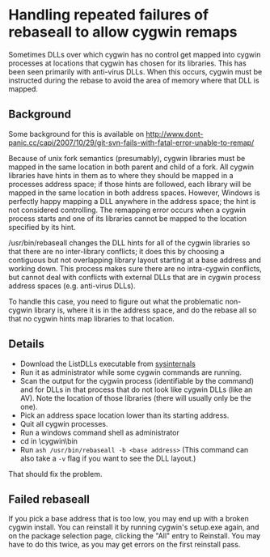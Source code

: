 # Handling repeated failures of rebaseall to allow cygwin remaps

Sometimes DLLs over which cygwin has no control get mapped into cygwin
processes at locations that cygwin has chosen for its libraries.
This has been seen primarily with anti-virus DLLs. When this occurs,
cygwin must be instructed during the rebase to avoid the area of
memory where that DLL is mapped.

## Background

Some background for this is available on
http://www.dont-panic.cc/capi/2007/10/29/git-svn-fails-with-fatal-error-unable-to-remap/

Because of unix fork semantics (presumably), cygwin libraries must be
mapped in the same location in both parent and child of a fork.  All
cygwin libraries have hints in them as to where they should be mapped
in a processes address space; if those hints are followed, each
library will be mapped in the same location in both address spaces.
However, Windows is perfectly happy mapping a DLL anywhere in the
address space; the hint is not considered controlling.  The remapping
error occurs when a cygwin process starts and one of its libraries
cannot be mapped to the location specified by its hint.

/usr/bin/rebaseall changes the DLL hints for all of the cygwin
libraries so that there are no inter-library conflicts; it does this
by choosing a contiguous but not overlapping library layout starting
at a base address and working down.  This process makes sure there are
no intra-cygwin conflicts, but cannot deal with conflicts with
external DLLs that are in cygwin process address spaces
(e.g. anti-virus DLLs).

To handle this case, you need to figure out what the problematic
non-cygwin library is, where it is in the address space, and do the
rebase all so that no cygwin hints map libraries to that location.

## Details

*   Download the ListDLLs executable from
    [sysinternals](http://technet.microsoft.com/en-us/sysinternals/bb896656.aspx)
*   Run it as administrator while some cygwin commands are running.
*   Scan the output for the cygwin process (identifiable by the command) and for
    DLLs in that process that do not look like cygwin DLLs (like an AV). Note
    the location of those libraries (there will usually only be the one).
*   Pick an address space location lower than its starting address.
*   Quit all cygwin processes.
*   Run a windows command shell as administrator
*   cd in \cygwin\bin
*   Run `ash /usr/bin/rebaseall -b <base address>` (This command can also take a
    `-v` flag if you want to see the DLL layout.)

That should fix the problem.

## Failed rebaseall

If you pick a base address that is too low, you may end up with a broken cygwin
install. You can reinstall it by running cygwin's setup.exe again, and on the
package selection page, clicking the "All" entry to Reinstall. You may have to
do this twice, as you may get errors on the first reinstall pass.
